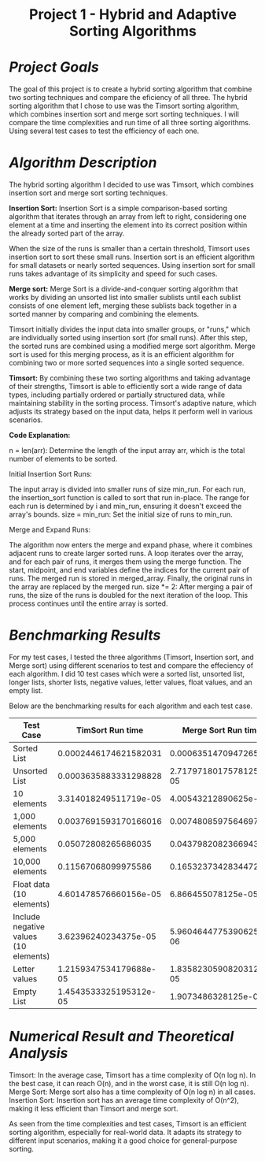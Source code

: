 # <div align="center">Project 1 - Hybrid and Adaptive Sorting Algorithms</div>
# ***Project Goals***
The goal of this project is to create a hybrid sorting algorithm that combine two sorting techniques and compare the eficiency of all three. The hybrid sorting algorithm that I chose to use was the Timsort sorting algorithm, which combines insertion sort and merge sort sorting techniques. I will compare the time complexities and run time of all three sorting algorithms. Using several test cases to test the efficiency of each one.

# ***Algorithm Description***
The hybrid sorting algorithm I decided to use was Timsort, which combines insertion sort and merge sort sorting techniques.

**Insertion Sort:**
Insertion Sort is a simple comparison-based sorting algorithm that iterates through an array from left to right, considering one element at a time and inserting the element into its correct position within the already sorted part of the array.

When the size of the runs is smaller than a certain threshold, Timsort uses insertion sort to sort these small runs. Insertion sort is an efficient algorithm for small datasets or nearly sorted sequences. Using insertion sort for small runs takes advantage of its simplicity and speed for such cases.

**Merge sort:**
Merge Sort is a divide-and-conquer sorting algorithm that works by dividing an unsorted list into smaller sublists until each sublist consists of one element left, merging these sublists back together in a sorted manner by comparing and combining the elements.

Timsort initially divides the input data into smaller groups, or "runs," which are individually sorted using insertion sort (for small runs). After this step, the sorted runs are combined using a modified merge sort algorithm. Merge sort is used for this merging process, as it is an efficient algorithm for combining two or more sorted sequences into a single sorted sequence.


**Timsort:**
By combining these two sorting algorithms and taking advantage of their strengths, Timsort is able to efficiently sort a wide range of data types, including partially ordered or partially structured data, while maintaining stability in the sorting process. Timsort's adaptive nature, which adjusts its strategy based on the input data, helps it perform well in various scenarios.

**Code Explanation:**

n = len(arr): Determine the length of the input array arr, which is the total number of elements to be sorted.

Initial Insertion Sort Runs:

The input array is divided into smaller runs of size min_run.
For each run, the insertion_sort function is called to sort that run in-place.
The range for each run is determined by i and min_run, ensuring it doesn't exceed the array's bounds.
size = min_run: Set the initial size of runs to min_run.

Merge and Expand Runs:

The algorithm now enters the merge and expand phase, where it combines adjacent runs to create larger sorted runs.
A loop iterates over the array, and for each pair of runs, it merges them using the merge function.
The start, midpoint, and end variables define the indices for the current pair of runs.
The merged run is stored in merged_array.
Finally, the original runs in the array are replaced by the merged run.
size *= 2: After merging a pair of runs, the size of the runs is doubled for the next iteration of the loop. This process continues until the entire array is sorted.

# ***Benchmarking Results***
For my test cases, I tested the three algorithms (Timsort, Insertion sort, and Merge sort) using different scenarios to test and compare the effeciency of each algorithm. I did 10 test cases which were a sorted list, unsorted list, longer lists, shorter lists, negative values, letter values, float values, and an empty list.

Below are the benchmarking results for each algorithm and each test case.

| Test Case | TimSort Run time| Merge Sort Run time| Insertion Sort Run time|
| -------- | -------  | --------| --------|
| Sorted List  | 0.0002446174621582031 | 0.0006351470947265625| 5.125999450683594e-05|
| Unsorted List | 0.0003635883331298828 |2.7179718017578125e-05  | 0.0005280971527099609|
|10 elements |3.314018249511719e-05|4.00543212890625e-05|4.76837158203125e-06|
|1,000 elements | 0.0037691593170166016   | 0.0074808597564697266  |  0.00020170211791992188   |
|5,000 elements | 0.05072808265686035   |  0.043798208236694336  |  0.0012271404266357422  |
|10,000 elements| 0.11567068099975586  |0.16532373428344727| 0.003881216049194336 |
|Float data (10 elements) | 4.601478576660156e-05   | 6.866455078125e-05   |  4.76837158203125e-06  |
|Include negative values (10 elements) |  3.62396240234375e-05  | 5.9604644775390625e-06   |  6.031990051269531e-05  |
|Letter values |  1.2159347534179688e-05  |  1.8358230590820312e-05  |   3.0994415283203125e-06 |
|Empty List|  1.4543533325195312e-05|1.9073486328125e-06| 6.198883056640625e-06|

# ***Numerical Result and Theoretical Analysis***
Timsort: In the average case, Timsort has a time complexity of O(n log n). In the best case, it can reach O(n), and in the worst case, it is still O(n log n).
Merge Sort: Merge sort also has a time complexity of O(n log n) in all cases.
Insertion Sort: Insertion sort has an average time complexity of O(n^2), making it less efficient than Timsort and merge sort.

As seen from the time complexities and test cases, Timsort is an efficient sorting algorithm, especially for real-world data. It adapts its strategy to different input scenarios, making it a good choice for general-purpose sorting.
